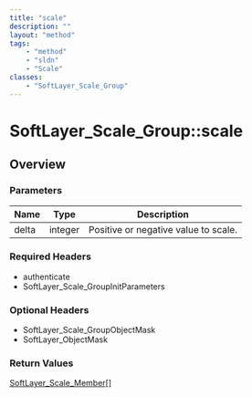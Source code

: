 ```yaml
---
title: "scale"
description: ""
layout: "method"
tags:
    - "method"
    - "sldn"
    - "Scale"
classes:
    - "SoftLayer_Scale_Group"
---
```

# SoftLayer_Scale_Group::scale
## Overview 


### Parameters 
|Name | Type | Description |
| --- | --- | --- |
|delta| integer| Positive or negative value to scale.|


### Required Headers
* authenticate
* SoftLayer_Scale_GroupInitParameters

### Optional Headers
* SoftLayer_Scale_GroupObjectMask
* SoftLayer_ObjectMask

### Return Values
<a href='/reference/datatypes/SoftLayer_Scale_Member'>SoftLayer_Scale_Member[] </a>
